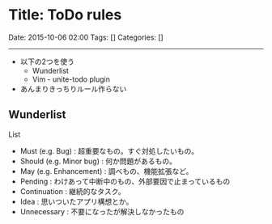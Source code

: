 # Title: ToDo rules

Date: 2015-10-06 02:00
Tags: []
Categories: []

---

* 以下の2つを使う
	* Wunderlist
	* Vim - unite-todo plugin
* あんまりきっちりルール作らない

## Wunderlist

List
* Must (e.g. Bug)         : 超重要なもの。すぐ対処したいもの。
* Should (e.g. Minor bug) : 何か問題があるもの。
* May (e.g. Enhancement)  : 調べもの、機能拡張など。
* Pending                 : わけあって中断中のもの、外部要因で止まっているもの
* Continuation            : 継続的なタスク。
* Idea                    : 思いついたアプリ構想とか。
* Unnecessary             : 不要になったが解決しなかったもの

